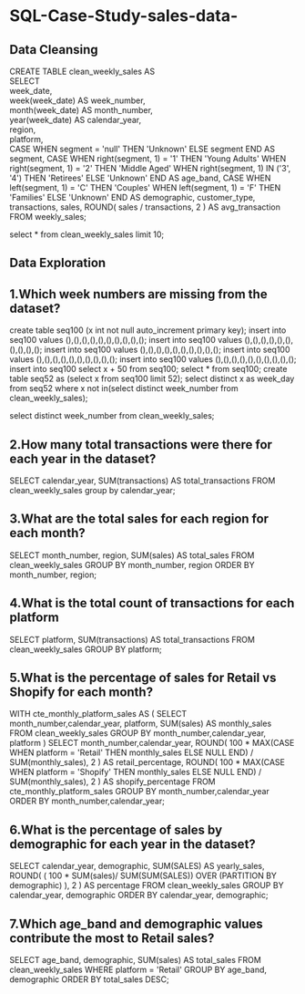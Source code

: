 # SQL-Case-Study-sales-data-
## Data Cleansing
CREATE TABLE clean_weekly_sales AS\
SELECT\
  week_date,\
  week(week_date) AS week_number,\
  month(week_date) AS month_number,\
  year(week_date) AS calendar_year,\
  region,\
  platform,\
  CASE
    WHEN segment = 'null' THEN 'Unknown'
    ELSE segment
    END AS segment,
  CASE
    WHEN right(segment, 1) = '1' THEN 'Young Adults'
    WHEN right(segment, 1) = '2' THEN 'Middle Aged'
    WHEN right(segment, 1) IN ('3', '4') THEN 'Retirees'
    ELSE 'Unknown'
    END AS age_band,
  CASE
    WHEN left(segment, 1) = 'C' THEN 'Couples'
    WHEN left(segment, 1) = 'F' THEN 'Families'
    ELSE 'Unknown'
    END AS demographic,
  customer_type,
  transactions,
  sales,
  ROUND(
      sales / transactions,
      2
   ) AS avg_transaction
FROM weekly_sales;

select * from clean_weekly_sales limit 10;

## Data Exploration

## 1.Which week numbers are missing from the dataset?

create table seq100
(x int not null auto_increment primary key);
insert into seq100 values (),(),(),(),(),(),(),(),(),();
insert into seq100 values (),(),(),(),(),(),(),(),(),();
insert into seq100 values (),(),(),(),(),(),(),(),(),();
insert into seq100 values (),(),(),(),(),(),(),(),(),();
insert into seq100 values (),(),(),(),(),(),(),(),(),();
insert into seq100 select x + 50 from seq100;
select * from seq100;
create table seq52 as (select x from seq100 limit 52);
select distinct x as week_day from seq52 where x not in(select distinct week_number from clean_weekly_sales); 

select distinct week_number from clean_weekly_sales;

## 2.How many total transactions were there for each year in the dataset?
SELECT
  calendar_year,
  SUM(transactions) AS total_transactions
FROM clean_weekly_sales group by calendar_year;

## 3.What are the total sales for each region for each month?

SELECT
  month_number,
  region,
  SUM(sales) AS total_sales
FROM clean_weekly_sales
GROUP BY month_number, region
ORDER BY month_number, region;

## 4.What is the total count of transactions for each platform

SELECT
  platform,
  SUM(transactions) AS total_transactions
FROM clean_weekly_sales
GROUP BY platform;

## 5.What is the percentage of sales for Retail vs Shopify for each month?

WITH cte_monthly_platform_sales AS (
  SELECT
    month_number,calendar_year,
    platform,
    SUM(sales) AS monthly_sales
  FROM clean_weekly_sales
  GROUP BY month_number,calendar_year, platform
)
SELECT
  month_number,calendar_year,
  ROUND(
    100 * MAX(CASE WHEN platform = 'Retail' THEN monthly_sales ELSE NULL END) /
      SUM(monthly_sales),
    2
  ) AS retail_percentage,
  ROUND(
    100 * MAX(CASE WHEN platform = 'Shopify' THEN monthly_sales ELSE NULL END) /
      SUM(monthly_sales),
    2
  ) AS shopify_percentage
FROM cte_monthly_platform_sales
GROUP BY month_number,calendar_year
ORDER BY month_number,calendar_year;

## 6.What is the percentage of sales by demographic for each year in the dataset?

SELECT
  calendar_year,
  demographic,
  SUM(SALES) AS yearly_sales,
  ROUND(
    (
      100 * SUM(sales)/
        SUM(SUM(SALES)) OVER (PARTITION BY demographic)
    ),
    2
  ) AS percentage
FROM clean_weekly_sales
GROUP BY
  calendar_year,
  demographic
ORDER BY
  calendar_year,
  demographic;
  
## 7.Which age_band and demographic values contribute the most to Retail sales?

SELECT
  age_band,
  demographic,
  SUM(sales) AS total_sales
FROM clean_weekly_sales
WHERE platform = 'Retail'
GROUP BY age_band, demographic
ORDER BY total_sales DESC;
